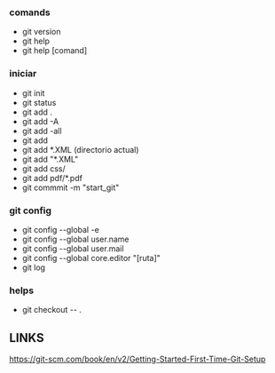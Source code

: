 ### comands
* git version
* git help
* git help [comand]
### iniciar
* git init
* git status
* git add .
* git add -A
* git add -all
* git add <lista de archivos>
* git add *.XML (directorio actual)
* git add "*.XML"
* git add css/
* git add pdf/*.pdf
* git commmit -m "start_git"
### git config
* git config --global -e
* git config --global user.name
* git config --global user.mail
* git config --global core.editor "[ruta]"
* git log
### helps
* git checkout -- .
## LINKS
https://git-scm.com/book/en/v2/Getting-Started-First-Time-Git-Setup  
